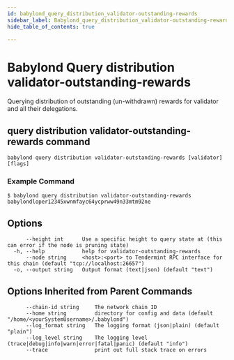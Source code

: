 ```yaml
---
id: babylond_query_distribution_validator-outstanding-rewards
sidebar_label: Babylond_query_distribution_validator-outstanding-rewards
hide_table_of_contents: true

---
```


# Babylond Query distribution validator-outstanding-rewards
Querying distribution of outstanding (un-withdrawn) rewards for validator and all their delegations.
## query distribution validator-outstanding-rewards command
```
babylond query distribution validator-outstanding-rewards [validator] [flags]
```
### Example Command
```
$ babylond query distribution validator-outstanding-rewards babylondloper12345xwnmfayc64ycprww49n33mtm92ne
```
## Options
```
      --height int      Use a specific height to query state at (this can error if the node is pruning state)
  -h, --help            help for validator-outstanding-rewards
      --node string     <host>:<port> to Tendermint RPC interface for this chain (default "tcp://localhost:26657")
  -o, --output string   Output format (text|json) (default "text")
```
## Options Inherited from Parent Commands
```
      --chain-id string     The network chain ID
      --home string         directory for config and data (default "/home/<yourSystemUsername>/.babylond")
      --log_format string   The logging format (json|plain) (default "plain")
      --log_level string    The logging level (trace|debug|info|warn|error|fatal|panic) (default "info")
      --trace               print out full stack trace on errors
```